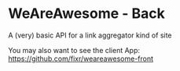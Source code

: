 # WeAreAwesome - Back
A (very) basic API for a link aggregator kind of site

You may also want to see the client App: https://github.com/fixr/weareawesome-front
